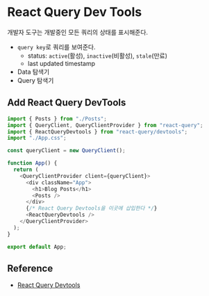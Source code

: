 # React Query Dev Tools

개발자 도구는 개발중인 모든 쿼리의 상태를 표시해준다.

- `query key`로 쿼리를 보여준다.
  - status: `active`(활성), `inactive`(비활성), `stale`(만료)
  - last updated timestamp
- Data 탐색기
- Query 탐색기

## Add React Query DevTools

```js
import { Posts } from "./Posts";
import { QueryClient, QueryClientProvider } from "react-query";
import { ReactQueryDevtools } from "react-query/devtools";
import "./App.css";

const queryClient = new QueryClient();

function App() {
  return (
    <QueryClientProvider client={queryClient}>
      <div className="App">
        <h1>Blog Posts</h1>
        <Posts />
      </div>
      {/* React Query Devtools을 이곳에 삽입한다 */}
      <ReactQueryDevtools />
    </QueryClientProvider>
  );
}

export default App;
```

## Reference

- [React Query Devtools](https://react-query-v3.tanstack.com/devtools)
